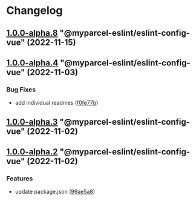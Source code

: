 # Changelog

<!-- MONODEPLOY:BELOW -->

## [1.0.0-alpha.8](https://github/myparcelnl/eslint/compare/@myparcel-eslint/eslint-config-vue@1.0.0-alpha.7...@myparcel-eslint/eslint-config-vue@1.0.0-alpha.8) "@myparcel-eslint/eslint-config-vue" (2022-11-15)




## [1.0.0-alpha.4](https://github/myparcelnl/eslint/compare/@myparcel-eslint/eslint-config-vue@1.0.0-alpha.3...@myparcel-eslint/eslint-config-vue@1.0.0-alpha.4) "@myparcel-eslint/eslint-config-vue" (2022-11-03)


### Bug Fixes

* add individual readmes ([f0fe77b](https://github/myparcelnl/eslint/commit/f0fe77bd13668afdc7472d474aa967771945ae99))




## [1.0.0-alpha.3](https://github/myparcelnl/eslint/compare/@myparcel-eslint/eslint-config-vue@1.0.0-alpha.2...@myparcel-eslint/eslint-config-vue@1.0.0-alpha.3) "@myparcel-eslint/eslint-config-vue" (2022-11-02)




## [1.0.0-alpha.2](https://github/myparcelnl/eslint/compare/@myparcel-eslint/eslint-config-vue@1.0.0-alpha.0...@myparcel-eslint/eslint-config-vue@1.0.0-alpha.2) "@myparcel-eslint/eslint-config-vue" (2022-11-02)


### Features

* update package.json ([99ae5a8](https://github/myparcelnl/eslint/commit/99ae5a866389101f92e0b7ea077306d9dabb44e4))


